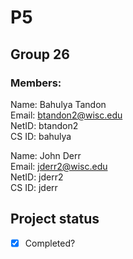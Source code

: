 # P5
## Group 26
### Members:

Name: Bahulya Tandon  
Email: btandon2@wisc.edu  
NetID: btandon2  
CS ID: bahulya  

Name: John Derr  
Email: jderr2@wisc.edu  
NetID: jderr2  
CS ID: jderr  

## Project status
 - [x] Completed? 

